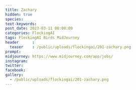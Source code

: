 ```yaml
---
title: Zachary
hidden: true
species: 
text-keywords: 
post_date: 2023-03-11 00:00:00
categories: FlockingAI
tags: FlockingAI Birds MidJourney 
header      :
  teaser    : /public/uploads/flockingai/201-zachary.png
prompt: 
midjourney: https://www.midjourney.com/app/jobs/
instagram: 
twitter: 
facebook: 
gallery: 
  - /public/uploads/flockingai/201-zachary.png
---
```



